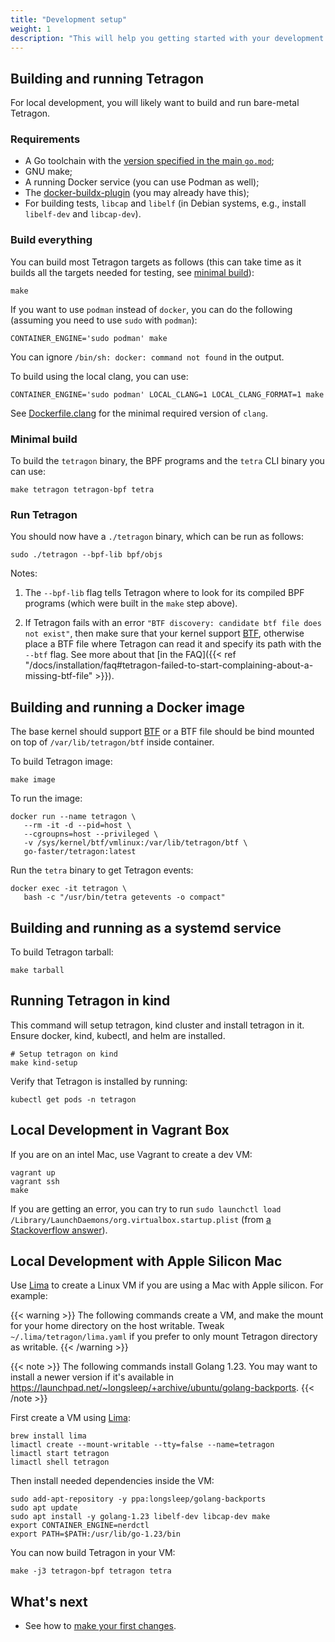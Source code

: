 ```yaml
---
title: "Development setup"
weight: 1
description: "This will help you getting started with your development setup to build Tetragon"
---
```


## Building and running Tetragon

For local development, you will likely want to build and run bare-metal Tetragon.

### Requirements

- A Go toolchain with the [version specified in the main `go.mod`](https://github.com/go-faster/tetragon/blob/main/go.mod#L4);
- GNU make;
- A running Docker service (you can use Podman as well);
- The [docker-buildx-plugin](https://github.com/docker/buildx?tab=readme-ov-file#linux-packages) (you may already have this);
- For building tests, `libcap` and `libelf` (in Debian systems, e.g., install
  `libelf-dev` and `libcap-dev`).

### Build everything

You can build most Tetragon targets as follows (this can take time as it builds
all the targets needed for testing, see [minimal build](#minimal-build)):

```shell
make
```

If you want to use `podman` instead of `docker`, you can do the following (assuming you
need to use `sudo` with `podman`):

```shell
CONTAINER_ENGINE='sudo podman' make
```
You can ignore `/bin/sh: docker: command not found` in the output.

To build using the local clang, you can use:
```shell
CONTAINER_ENGINE='sudo podman' LOCAL_CLANG=1 LOCAL_CLANG_FORMAT=1 make
```

See [Dockerfile.clang](https://github.com/go-faster/tetragon/blob/main/Dockerfile.clang)
for the minimal required version of `clang`.

### Minimal build

To build the `tetragon` binary, the BPF programs and the `tetra` CLI binary you
can use:
```shell
make tetragon tetragon-bpf tetra
```

### Run Tetragon

You should now have a `./tetragon` binary, which can be run as follows:

```shell
sudo ./tetragon --bpf-lib bpf/objs
```

Notes:

1. The `--bpf-lib` flag tells Tetragon where to look for its compiled BPF
   programs (which were built in the `make` step above).

2. If Tetragon fails with an error `"BTF discovery: candidate btf file does not
   exist"`, then make sure that your kernel support [BTF](#btf-requirement),
   otherwise place a BTF file where Tetragon can read it and specify its path
   with the `--btf` flag. See more about that
   [in the FAQ]({{< ref "/docs/installation/faq#tetragon-failed-to-start-complaining-about-a-missing-btf-file" >}}).

## Building and running a Docker image

The base kernel should support [BTF](https://github.com/go-faster/tetragon#btf-requirement)
or a BTF file should be bind mounted on top of `/var/lib/tetragon/btf` inside
container.

To build Tetragon image:
```shell
make image
```

To run the image:
```shell
docker run --name tetragon \
   --rm -it -d --pid=host \
   --cgroupns=host --privileged \
   -v /sys/kernel/btf/vmlinux:/var/lib/tetragon/btf \
   go-faster/tetragon:latest
```

Run the `tetra` binary to get Tetragon events:
```shell
docker exec -it tetragon \
   bash -c "/usr/bin/tetra getevents -o compact"
```

## Building and running as a systemd service

To build Tetragon tarball:
```shell
make tarball
```

## Running Tetragon in kind

This command will setup tetragon, kind cluster and install tetragon in it. Ensure docker, kind, kubectl, and helm are installed.

```shell
# Setup tetragon on kind
make kind-setup
```

Verify that Tetragon is installed by running:
```shell
kubectl get pods -n tetragon
```

## Local Development in Vagrant Box

If you are on an intel Mac, use Vagrant to create a dev VM:

```shell
vagrant up
vagrant ssh
make
```

If you are getting an error, you can try to run `sudo launchctl load
/Library/LaunchDaemons/org.virtualbox.startup.plist` (from [a Stackoverflow
answer](https://stackoverflow.com/questions/18149546/macos-vagrant-up-failed-dev-vboxnetctl-no-such-file-or-directory)).

## Local Development with Apple Silicon Mac

Use [Lima](https://lima-vm.io/) to create a Linux VM if you are using a Mac with
Apple silicon. For example:

{{< warning >}}
The following commands create a VM, and make the mount for your home directory
on the host writable. Tweak `~/.lima/tetragon/lima.yaml` if you prefer to only
mount Tetragon directory as writable.
{{< /warning >}}

{{< note >}}
The following commands install Golang 1.23. You may want to install a newer
version if it's available in https://launchpad.net/~longsleep/+archive/ubuntu/golang-backports.
{{< /note >}}

First create a VM using [Lima](https://lima-vm.io/):

```shell
brew install lima
limactl create --mount-writable --tty=false --name=tetragon
limactl start tetragon
limactl shell tetragon
```

Then install needed dependencies inside the VM:

```shell
sudo add-apt-repository -y ppa:longsleep/golang-backports
sudo apt update
sudo apt install -y golang-1.23 libelf-dev libcap-dev make
export CONTAINER_ENGINE=nerdctl
export PATH=$PATH:/usr/lib/go-1.23/bin
```

You can now build Tetragon in your VM:

```shell
make -j3 tetragon-bpf tetragon tetra
```

## What's next

- See how to [make your first changes](/docs/contribution-guide/making-changes).

